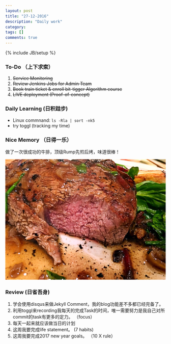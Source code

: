 ```yaml
---
layout: post
title: "27-12-2016"
description: "Daily work"
category: 
tags: []
comments: true
---
```

{% include JB/setup %}

### To-Do （上下求索）

1. <s> Service Monitoring </s> 
2. <s> Review Jenkins Jobs for Admin Team </s> 
3. <s> Book train ticket & enroll bit-tigger Algorithm course </s>
4. <s> LIVE deployment (Proof-of-concept) </s>

### Daily Learning (日积跬步)

* Linux commnand:  `ls -Rla | sort -nk5`
* try toggl (tracking my time)


### Nice Memory （日得一乐）

做了一次很成功的牛排，顶级Rump先煎后烤，味道很棒！

![alt text](https://github.com/yitianxu/yitianxu.github.io/blob/master/image/20161227-1.jpg?raw=true)


### Review (日省吾身)

1. 学会使用disqus来做Jekyll Comment，我的blog功能差不多都已经完备了。 
2. 利用toggl来recording我每天的完成Task的时间，唯一需要努力是我自己对所commit的task有更多的定力。 （focus）
3. 每天一起来就应该做当日的计划
4. 这周我要完成life statement。 (7 habits)
5. 这周我要完成2017 new year goals。 （10 X rule）